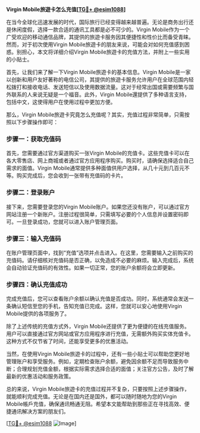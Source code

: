 **Virgin Mobile旅遊卡怎么充值[[TG💪+ @esim1088](https://t.me/s/esim1088)]**

在当今全球化迅速发展的时代，国际旅行已经变得越来越普遍。无论是商务出行还是休闲度假，选择一款合适的通讯工具都是必不可少的。Virgin Mobile作为一个广受欢迎的移动通信品牌，其提供的旅遊卡服务因其便捷性和性价比而备受青睐。然而，对于初次使用Virgin Mobile旅遊卡的朋友来说，可能会对如何充值感到困惑。别担心，本文将详细介绍Virgin Mobile旅遊卡的充值方法，并附上一些实用的小贴士。

首先，让我们来了解一下Virgin Mobile旅遊卡的基本信息。Virgin Mobile是一家以创新和用户友好著称的电信公司，其提供的旅遊卡服务允许用户在全球范围内轻松拨打和接收电话、发送短信以及使用数据流量。这对于经常出国或需要频繁与国外联系的人来说无疑是一个福音。此外，Virgin Mobile還提供了多种语言支持，包括中文，这使得用户在使用过程中更加方便。

那么，Virgin Mobile旅遊卡究竟怎么充值呢？其实，充值过程非常简单，只需按照以下步骤操作即可：

### 步骤一：获取充值码

首先，您需要通过官方渠道购买一张Virgin Mobile的充值卡。这些充值卡可以在各大零售店、网上商城或者通过官方应用程序购买。购买时，请确保选择适合自己需求的面值。Virgin Mobile通常提供多种面值供用户选择，从几十元到几百元不等。购买完成后，您会收到一张带有充值码的卡片。

### 步骤二：登录账户

接下来，您需要登录您的Virgin Mobile账户。如果您还没有账户，可以通过官方网站注册一个新账户。注册过程很简单，只需填写必要的个人信息并设置密码即可。一旦登录成功，您就可以进入账户管理页面。

### 步骤三：输入充值码

在账户管理页面中，找到“充值”选项并点击进入。在这里，您需要输入之前购买的充值码。请仔细核对充值码是否正确，以免造成不必要的麻烦。输入完成后，系统会自动验证充值码的有效性。如果一切正常，您的账户余额将会立即更新。

### 步骤四：确认充值成功

完成充值后，您可以查看账户余额以确认充值是否成功。同时，系统通常会发送一条确认短信至您的手机，告知充值已完成。这样，您就可以安心地使用Virgin Mobile提供的各项服务了。

除了上述传统的充值方式外，Virgin Mobile还提供了更为便捷的在线充值服务。用户可以直接通过官方网站或官方应用程序进行充值，无需额外购买实体充值卡。这种方式不仅节省了时间，还能享受更多的优惠活动。

当然，在使用Virgin Mobile旅遊卡的过程中，还有一些小贴士可以帮助您更好地管理账户和享受服务。例如，定期检查账户余额，避免因余额不足而导致服务中断；合理规划充值金额，根据实际需求选择合适的面值；关注官方公告，及时了解最新的优惠活动和服务政策。

总的来说，Virgin Mobile旅遊卡的充值过程并不复杂，只要按照上述步骤操作，就能顺利完成充值。无论是在国内还是国外，都可以随时随地为您的Virgin Mobile帳戶充值，确保通讯畅通无阻。希望本文能帮助到那些正在寻找高效、便捷通讯解决方案的朋友们。

[[TG💪+ @esim1088](https://t.me/s/esim1088) ![Image](https://i.postimg.cc/4NQfJmqS/Snipaste-2025-05-13-00-14-12.png)]